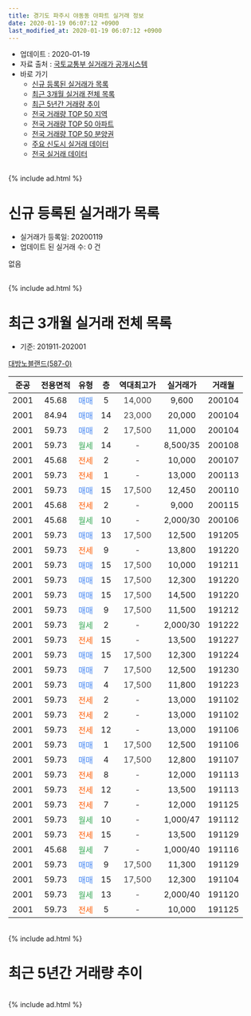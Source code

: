 ```yaml
---
title: 경기도 파주시 야동동 아파트 실거래 정보
date: 2020-01-19 06:07:12 +0900
last_modified_at: 2020-01-19 06:07:12 +0900
---
```


* 업데이트 : 2020-01-19
* 자료 출처 : [국토교통부 실거래가 공개시스템](http://rt.molit.go.kr)
* 바로 가기
    * [신규 등록된 실거래가 목록](#신규-등록된-실거래가-목록)
    * [최근 3개월 실거래 전체 목록](#최근-3개월-실거래-전체-목록)
    * [최근 5년간 거래량 추이](#최근-5년간-거래량-추이)
    * [전국 거래량 TOP 50 지역](https://apt-info.github.io/apt-trade-info/최근-3개월-전국에서-가장-거래가-많이-발생한-지역)
    * [전국 거래량 TOP 50 아파트](https://apt-info.github.io/apt-trade-info/최근-3개월-전국에서-가장-거래가-많이-발생한-아파트)
    * [전국 거래량 TOP 50 분양권](https://apt-info.github.io/apt-trade-info/최근-3개월-전국에서-가장-거래가-많이-발생한-분양권)
    * [주요 신도시 실거래 데이터](https://apt-info.github.io/apt-trade-info/주요-신도시)
    * [전국 실거래 데이터](https://apt-info.github.io/apt-trade-info/전국)
<br>
{% include ad.html %}
<br>

# 신규 등록된 실거래가 목록
* 실거래가 등록일: 20200119
* 업데이트 된 실거래 수: 0 건

없음

<br>
{% include ad.html %}
<br>

# 최근 3개월 실거래 전체 목록
* 기준: 201911-202001


[대방노블랜드(587-0)](https://search.naver.com/search.naver?query=%EA%B2%BD%EA%B8%B0%EB%8F%84+%ED%8C%8C%EC%A3%BC%EC%8B%9C+%EC%95%BC%EB%8F%99%EB%8F%99+%EB%8C%80%EB%B0%A9%EB%85%B8%EB%B8%94%EB%9E%9C%EB%93%9C%28587-0%29)

|준공|전용면적|유형|층|역대최고가|실거래가|거래월|
|:---:|:---:|:---:|:---:|:---:|:---:|:---:|
|2001|45.68|<span style="color:#4285f3">매매</span>|5|<span style="color:#444444">14,000</span>|9,600|200104|
|2001|84.94|<span style="color:#4285f3">매매</span>|14|<span style="color:#444444">23,000</span>|20,000|200104|
|2001|59.73|<span style="color:#4285f3">매매</span>|2|<span style="color:#444444">17,500</span>|11,000|200104|
|2001|59.73|<span style="color:#34a853">월세</span>|14|<span style="color:#444444">-</span>|8,500/35|200108|
|2001|45.68|<span style="color:#ff5a00">전세</span>|2|<span style="color:#444444">-</span>|10,000|200107|
|2001|59.73|<span style="color:#ff5a00">전세</span>|1|<span style="color:#444444">-</span>|13,000|200113|
|2001|59.73|<span style="color:#4285f3">매매</span>|15|<span style="color:#444444">17,500</span>|12,450|200110|
|2001|45.68|<span style="color:#ff5a00">전세</span>|2|<span style="color:#444444">-</span>|9,000|200115|
|2001|45.68|<span style="color:#34a853">월세</span>|10|<span style="color:#444444">-</span>|2,000/30|200106|
|2001|59.73|<span style="color:#4285f3">매매</span>|13|<span style="color:#444444">17,500</span>|12,500|191205|
|2001|59.73|<span style="color:#ff5a00">전세</span>|9|<span style="color:#444444">-</span>|13,800|191220|
|2001|59.73|<span style="color:#4285f3">매매</span>|15|<span style="color:#444444">17,500</span>|10,000|191211|
|2001|59.73|<span style="color:#4285f3">매매</span>|15|<span style="color:#444444">17,500</span>|12,300|191220|
|2001|59.73|<span style="color:#4285f3">매매</span>|15|<span style="color:#444444">17,500</span>|14,500|191220|
|2001|59.73|<span style="color:#4285f3">매매</span>|9|<span style="color:#444444">17,500</span>|11,500|191212|
|2001|59.73|<span style="color:#34a853">월세</span>|2|<span style="color:#444444">-</span>|2,000/30|191222|
|2001|59.73|<span style="color:#ff5a00">전세</span>|15|<span style="color:#444444">-</span>|13,500|191227|
|2001|59.73|<span style="color:#4285f3">매매</span>|15|<span style="color:#444444">17,500</span>|12,300|191224|
|2001|59.73|<span style="color:#4285f3">매매</span>|7|<span style="color:#444444">17,500</span>|12,500|191230|
|2001|59.73|<span style="color:#4285f3">매매</span>|4|<span style="color:#444444">17,500</span>|11,800|191223|
|2001|59.73|<span style="color:#ff5a00">전세</span>|2|<span style="color:#444444">-</span>|13,000|191102|
|2001|59.73|<span style="color:#ff5a00">전세</span>|2|<span style="color:#444444">-</span>|13,000|191102|
|2001|59.73|<span style="color:#ff5a00">전세</span>|12|<span style="color:#444444">-</span>|13,000|191106|
|2001|59.73|<span style="color:#4285f3">매매</span>|1|<span style="color:#444444">17,500</span>|12,500|191106|
|2001|59.73|<span style="color:#4285f3">매매</span>|4|<span style="color:#444444">17,500</span>|12,800|191107|
|2001|59.73|<span style="color:#ff5a00">전세</span>|8|<span style="color:#444444">-</span>|12,000|191113|
|2001|59.73|<span style="color:#ff5a00">전세</span>|12|<span style="color:#444444">-</span>|13,500|191113|
|2001|59.73|<span style="color:#ff5a00">전세</span>|7|<span style="color:#444444">-</span>|12,000|191125|
|2001|59.73|<span style="color:#34a853">월세</span>|10|<span style="color:#444444">-</span>|1,000/47|191112|
|2001|59.73|<span style="color:#ff5a00">전세</span>|15|<span style="color:#444444">-</span>|13,500|191129|
|2001|45.68|<span style="color:#34a853">월세</span>|7|<span style="color:#444444">-</span>|1,000/40|191116|
|2001|59.73|<span style="color:#4285f3">매매</span>|9|<span style="color:#444444">17,500</span>|11,300|191129|
|2001|59.73|<span style="color:#4285f3">매매</span>|15|<span style="color:#444444">17,500</span>|12,300|191104|
|2001|59.73|<span style="color:#34a853">월세</span>|13|<span style="color:#444444">-</span>|2,000/40|191120|
|2001|59.73|<span style="color:#ff5a00">전세</span>|5|<span style="color:#444444">-</span>|10,000|191125|


<br>
{% include ad.html %}
<br>

# 최근 5년간 거래량 추이


<div style="width:100%;">
    <canvas id="deal_progress" height="200"></canvas>
</div>

<script>
new Chart(document.getElementById("deal_progress"), {
    type: 'line',
    data: {
        labels: ['201501','201502','201503','201504','201505','201506','201507','201508','201509','201510','201511','201512','201601','201602','201603','201604','201605','201606','201607','201608','201609','201610','201611','201612','201701','201702','201703','201704','201705','201706','201707','201708','201709','201710','201711','201712','201801','201802','201803','201804','201805','201806','201807','201808','201809','201810','201811','201812','201901','201902','201903','201904','201905','201906','201907','201908','201909','201910','201911','201912','202001'],
        datasets: [{
            label: '매매',
            pointRadius: 1,
            data: [6, 11, 18, 15, 21, 20, 18, 19, 8, 12, 8, 11, 14, 9, 12, 15, 8, 17, 24, 16, 11, 22, 13, 10, 5, 8, 14, 17, 25, 19, 16, 3, 9, 3, 7, 8, 2, 6, 7, 4, 6, 3, 3, 10, 3, 2, 2, 2, 3, 3, 6, 7, 2, 1, 8, 3, 3, 8, 4, 8, 4],
            borderColor: "rgba(255, 201, 14, 1)",
            backgroundColor: "rgba(255, 201, 14, 0.5)",
            fill: false,
            lineTension: 0
        },{
            label: '전월세',
            pointRadius: 1,
            data: [6, 7, 8, 14, 15, 18, 18, 14, 8, 8, 13, 9, 8, 10, 13, 10, 6, 14, 11, 16, 12, 13, 18, 10, 10, 18, 11, 12, 10, 10, 17, 9, 14, 7, 10, 8, 9, 9, 10, 8, 5, 9, 8, 5, 10, 5, 6, 7, 5, 10, 14, 9, 12, 10, 8, 10, 14, 16, 11, 3, 5],
            borderColor: "rgba(0, 141, 185, 1)",
            backgroundColor: "rgba(0, 141, 185, 0.5)",
            fill: false,
            lineTension: 0
        }
        ]
    },
    options: {
        responsive: true,
        title: {
            display: false
        },
        tooltips: {
            mode: 'index',
            intersect: false
        },
        hover: {
            mode: 'nearest',
            intersect: true
        },
        scales: {
            xAxes: [{
                display: true,
                scaleLabel: {
                    display: true,
                    labelString: '년/월'
                }
            }],
            yAxes: [{
                display: true,
                ticks: {
                    suggestedMin: 0,
                },
                scaleLabel: {
                    display: true,
                    labelString: '실거래 수'
                }
            }]
        }
    }
});

</script>


<br>
{% include ad.html %}
<br>

